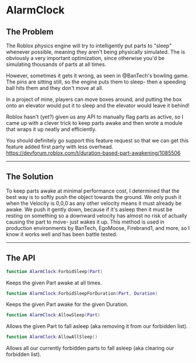 # AlarmClock

## The Problem

The Roblox physics engine will try to intelligently put parts to "sleep" whenever possible, meaning they aren't being physically simulated. The is obviously a very important optimization, since otherwise you'd be simulating thousands of parts at all times.

However, sometimes it gets it wrong, as seen in @BanTech's bowling game. The pins are sitting still, so the engine puts them to sleep- then a speeding ball hits them and they don't move at all.

In a project of mine, players can move boxes around, and putting the box onto an elevator would put it to sleep and the elevator would leave it behind!

Roblox hasn't (yet?) given us any API to manually flag parts as active, so I came up with a clever trick to keep parts awake and then wrote a module that wraps it up neatly and efficiently.

You should definitely go support this feature request so that we can get this feature added first party with less overhead.
https://devforum.roblox.com/t/duration-based-part-awakening/1085506

--------

## The Solution

To keep parts awake at minimal performance cost, I determined that the best way is to softly push the object towards the ground. We only push it when the Velocity is 0,0,0 as any other velocity means it must already be awake. We push it gently down, because if it's asleep then it must be resting on something so a downward velocity has almost no risk of actually causing the part to move- just wakes it up. This method is used in production environments by BanTech, EgoMoose, Firebrand1, and more, so I know it works well and has been battle tested.

--------

## The API

```Lua
function AlarmClock:ForbidSleep(Part)
```
Keeps the given Part awake at all times.

```Lua
function AlarmClock:ForbidSleepForDuration(Part, Duration)
```
Keeps the given Part awake for the given Duration.

```Lua
function AlarmClock:AllowSleep(Part)
```
Allows the given Part to fall asleep (aka removing it from our forbidden list).

```Lua
function AlarmClock:AllowAllSleep()
```
Allows all our currently forbidden parts to fall asleep (aka clearing our forbidden list).
